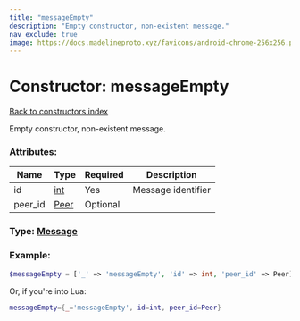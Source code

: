 ```yaml
---
title: "messageEmpty"
description: "Empty constructor, non-existent message."
nav_exclude: true
image: https://docs.madelineproto.xyz/favicons/android-chrome-256x256.png
---
```

# Constructor: messageEmpty  
[Back to constructors index](index.md)



Empty constructor, non-existent message.

### Attributes:

| Name     |    Type       | Required | Description |
|----------|---------------|----------|-------------|
|id|[int](../types/int.md) | Yes|Message identifier|
|peer\_id|[Peer](../types/Peer.md) | Optional|



### Type: [Message](../types/Message.md)


### Example:

```php
$messageEmpty = ['_' => 'messageEmpty', 'id' => int, 'peer_id' => Peer];
```  


Or, if you're into Lua:

```lua
messageEmpty={_='messageEmpty', id=int, peer_id=Peer}

```


